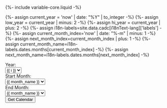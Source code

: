 {%- include variable-core.liquid -%}

{%- assign current_year = 'now' | date: "%Y" | to_integer -%}
{%- assign low_year     = current_year | minus: 2 -%}
{%- assign hi_year      = current_year | plus: 2 -%}
{%- assign i18n-labels=site.data.cadc[i18nText-lang]['labels'] -%}
{%- assign current_month_index='now' | date: "%-m" | minus: 1 -%}
{%- assign next_month_index=current_month_index | plus: 1 -%}
{%- assign current_month_name=i18n-labels.dates.months[current_month_index] -%}
{%- assign next_month_name=i18n-labels.dates.months[next_month_index] -%}

<div class="col-md-offset-3">
    <form action="http://www.briancasey.org/artifacts/astro/skycalendar.cgi" class="form-horizontal" enctype="application/x-www-form-urlencoded" target="skycalendar">
        <input type="hidden" name="observatory" value="d" data-role="none">
        <input type="hidden" name="command" value="display" data-role="none">
        <div class="form-group">
            <label class="col-sm-4 control-label" for="year">Year: &nbsp;</label>
            <div class="col-sm-8">
                <select name="year" id="year" class="form-control mrgn-tp-sm">
                {% for i in (low_year..hi_year) %}
                    <option value="{{ i }}" {% if i == current_year %}selected="selected"{% endif %}>{{ i }}</option>
                {% endfor %}
                </select>
            </div>
        </div>
        <div class="form-group">
            <label class="col-sm-4 control-label" for="month1">Start Month: &nbsp;</label>
            <div class="col-sm-8">
                <select name="month1" id="month1" class="form-control mrgn-tp-sm">
                {% for i in (0..11) %}
                    {% assign one_based_idx = i | plus: 1 %}
                    {% assign month_name = i18n-labels.dates.months[i] %}
                    <option value="{{ one_based_idx }}" {% if i == current_month_index %}selected="selected"{% endif %}>{{ month_name }}</option>
                {% endfor %}
                </select>
            </div>
        </div>
        <div class="form-group">
            <label class="col-sm-4 control-label" for="month2">End Month: &nbsp;</label>
            <div class="col-sm-8">
                <select name="month2" id="month2" class="form-control mrgn-tp-sm">
                {% for i in (0..11) %}
                    {% assign one_based_idx = i | plus: 1 %}
                    {% assign month_name = i18n-labels.dates.months[i] %}
                    <option value="{{ one_based_idx }}" {% if i == next_month_index %}selected="selected"{% endif %}>{{ month_name }}</option>
                {% endfor %}
                </select>
            </div>
        </div>
        <input type="submit" class="btn btn-primary" name=".submit" value="Get Calendar" data-role="none">
    </form>
</div>
